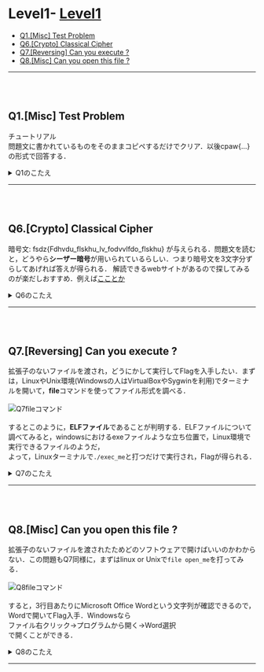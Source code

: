 # Level1- [Level1](#level1)
  - [Q1.\[Misc\] Test Problem](#q1)
  - [Q6.\[Crypto\] Classical Cipher](#q6)
  - [Q7.\[Reversing\] Can you execute ?](#q7)
  - [Q8.\[Misc\] Can you open this file ?](#q8)
---
<br><br>
<a id="q1"></a>

## Q1.\[Misc\] Test Problem
チュートリアル  
問題文に書かれているものをそのままコピペするだけでクリア．以後cpaw{...}の形式で回答する． 
<details>
<summary>Q1のこたえ</summary>

cpaw{this_is_Cpaw_CTF}
</details> 

---
<br><br>
<a id="q6"></a>

## Q6.\[Crypto\] Classical Cipher
暗号文: fsdz{Fdhvdu_flskhu_lv_fodvvlfdo_flskhu} が与えられる．問題文を読むと，どうやら**シーザー暗号**が用いられているらしい．つまり暗号文を3文字分ずらしてあげれば答えが得られる．
解読できるwebサイトがあるので探してみるのが楽だしおすすめ．例えば[こことか](https://linesegment.web.fc2.com/application/cipher/Caesar.html)  
<details>
<summary>Q6のこたえ</summary>

cpaw{Caesar_cipher_is_classical_cipher}
</details> 

---
<br><br>
<a id="q7"></a>

## Q7.\[Reversing\] Can you execute ?
拡張子のないファイルを渡され，どうにかして実行してFlagを入手したい．まずは，LinuxやUnix環境(Windowsの人はVirtualBoxやSygwinを利用)でターミナルを開いて，**file**コマンドを使ってファイル形式を調べる．
<br><br>
![Q7fileコマンド](https://user-images.githubusercontent.com/64766627/165731752-63fe55bd-f72f-4d41-ae8d-3ffef3637677.JPG)
<br><br>
するとこのように，**ELFファイル**であることが判明する．ELFファイルについて調べてみると，windowsにおけるexeファイルような立ち位置で，Linux環境で実行できるファイルのようだ，  
よって，Linuxターミナルで`./exec_me`と打つだけで実行され，Flagが得られる．

<details>
<summary>Q7のこたえ</summary>

cpaw{Do_you_know_ELF_file?}
</details> 

---
<br><br>

<a id="q8"></a>

## Q8.\[Misc\] Can you open this file ?
拡張子のないファイルを渡されたためどのソフトウェアで開けばいいのかわからない．この問題もQ7同様に，まずはlinux or Unixで`file open_me`を打ってみる．
<br><br>
![Q8fileコマンド](https://user-images.githubusercontent.com/64766627/166086311-ffcafdd2-d0c0-439c-9521-04a0d0a750d9.JPG)
<br><br>
すると，3行目あたりにMicrosoft Office Wordという文字列が確認できるので，Wordで開いてFlag入手．Windowsなら<br>
ファイル右クリック->プログラムから開く->Word選択<br>
で開くことができる．

<details>
<summary>Q8のこたえ</summary>

cpaw{Th1s_f1le_c0uld_be_0p3n3d}
</details> 

---
<br><br>